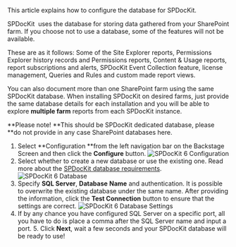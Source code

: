 This article explains how to configure the database for SPDocKit.

SPDocKit  uses the database for storing data gathered from your SharePoint farm. If you choose not to use a database, some of the features will not be available.

These are as it follows: Some of the Site Explorer reports, Permissions Explorer history records and Permissions reports, Content & Usage reports, report subscriptions and alerts, SPDocKit Event Collection feature, license management, Queries and Rules and custom made report views.

You can also document more than one SharePoint farm using the same SPDocKit database. When installing SPDocKit on desired farms, just provide the same database details for each installation and you will be able to explore **multiple farm** reports from each SPDocKit instance.

**Please note! **This should be SPDocKit dedicated database, please **do not provide in any case SharePoint databases here.


1. Select **Configuration **from the left navigation bar on the Backstage Screen and then click the **Configure** button. ![SPDocKit 6 Configuration](https://www.spdockit.com/wp-content/uploads/2016/02/SPDocKit6-Configuration.png) 
1. Select whether to create a new database or use the existing one. Read more about the [SPDocKit database requirements](http://www.spdockit.com/support/help/requirements/spdockit-user-permission-requirements/#databaserequirements). ![SPDocKit 6 Database](https://www.spdockit.com/wp-content/uploads/2016/02/SPDocKi6-Database.png)
1. Specify **SQL Server**, **Database** **Name** and authentication. It is possible to overwrite the existing database under the same name. After providing the information, click the **Test Connection** button to ensure that the settings are correct. ![SPDocKit 6 Database Settings](https://www.spdockit.com/wp-content/uploads/2016/02/SPDocKit6-SQL-Settings.png)
1. If by any chance you have configured SQL Server on a specific port, all you have to do is place a comma after the SQL Server name and input a port. 5\. Click **Next**, wait a few seconds and your SPDocKit database will be ready to use!
